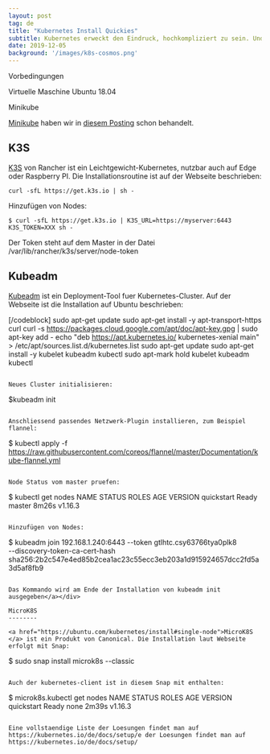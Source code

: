 ```yaml
---
layout: post
tag: de
title: "Kubernetes Install Quickies"
subtitle: Kubernetes erweckt den Eindruck, hochkompliziert zu sein. Und meistens ist es das auch. Aber es gibt einige sehr leichgewichtige Tools bzw. Methoden, um Kubernetes schnell zu installieren. Es sind nur ein Kommandozeilen und hier sind einige Methoden
date: 2019-12-05
background: '/images/k8s-cosmos.png'
---
```


Vorbedingungen

Virtuelle Maschine Ubuntu 18.04

Minikube


<a href="https://kubernetes.io/de/docs/setup/minikube/">Minikube</a> haben wir in <a href="https://blog.eumelnet.de/blogs/blog8.php/joomla-installation-mit-kubernetes-und-helm-1">diesem Posting</a> schon behandelt.

K3S
---

<a href="https://k3s.io/">K3S</a> von Rancher ist ein Leichtgewicht-Kubernetes, nutzbar auch auf Edge oder Raspberry PI. Die Installationsroutine ist auf der Webseite beschrieben:

```
curl -sfL https://get.k3s.io | sh -
```

Hinzufügen von Nodes:

```
$ curl -sfL https://get.k3s.io | K3S_URL=https://myserver:6443 K3S_TOKEN=XXX sh -
```

Der Token steht auf dem Master in der Datei /var/lib/rancher/k3s/server/node-token

Kubeadm
-------

<a href="https://kubernetes.io/docs/setup/production-environment/tools/kubeadm/install-kubeadm/">Kubeadm</a> ist ein Deployment-Tool fuer Kubernetes-Cluster. Auf der Webseite ist die Installation auf Ubuntu beschrieben:

[/codeblock]
sudo apt-get update
sudo apt-get install -y apt-transport-https curl
curl -s https://packages.cloud.google.com/apt/doc/apt-key.gpg | sudo apt-key add -
echo "deb https://apt.kubernetes.io/ kubernetes-xenial main" >  /etc/apt/sources.list.d/kubernetes.list
sudo apt-get update
sudo apt-get install -y kubelet kubeadm kubectl
sudo apt-mark hold kubelet kubeadm kubectl
```

Neues Cluster initialisieren:

```
$kubeadm init
```

Anschliessend passendes Netzwerk-Plugin installieren, zum Beispiel flannel:

```
$ kubectl apply -f https://raw.githubusercontent.com/coreos/flannel/master/Documentation/kube-flannel.yml
```

Node Status vom master pruefen:

```
$ kubectl get nodes
NAME         STATUS   ROLES    AGE     VERSION
quickstart   Ready    master   8m26s   v1.16.3
```

Hinzufügen von Nodes:

```
$ kubeadm join 192.168.1.240:6443 --token gtlhtc.csy63766tya0plk8 \
    --discovery-token-ca-cert-hash sha256:2b2c547e4ed85b2cea1ac23c55ecc3eb203a1d915924657dcc2fd5a3d5af8fb9
```

Das Kommando wird am Ende der Installation von kubeadm init ausgegeben</a></div>

MicroK8S
--------

<a href="https://ubuntu.com/kubernetes/install#single-node">MicroK8S </a> ist ein Produkt von Canonical. Die Installation laut Webseite erfolgt mit Snap:

```
$ sudo snap install microk8s --classic
```

Auch der kubernetes-client ist in diesem Snap mit enthalten:

```
$ microk8s.kubectl get nodes
NAME         STATUS   ROLES    AGE     VERSION
quickstart   Ready    none   2m39s   v1.16.3
```

Eine vollstaendige Liste der Loesungen findet man auf https://kubernetes.io/de/docs/setup/e der Loesungen findet man auf https://kubernetes.io/de/docs/setup/
